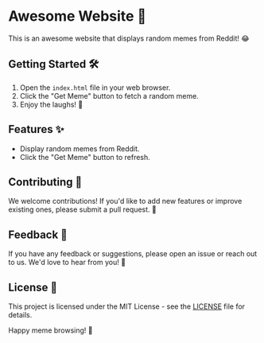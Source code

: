 # Awesome Website 🚀

This is an awesome website that displays random memes from Reddit! 😂

## Getting Started 🛠️

1. Open the `index.html` file in your web browser.
2. Click the "Get Meme" button to fetch a random meme.
3. Enjoy the laughs! 🎉

## Features ✨

- Display random memes from Reddit.
- Click the "Get Meme" button to refresh.

## Contributing 🤝

We welcome contributions! If you'd like to add new features or improve existing ones, please submit a pull request. 🙌

## Feedback 💬

If you have any feedback or suggestions, please open an issue or reach out to us. We'd love to hear from you! 📣

## License 📝

This project is licensed under the MIT License - see the [LICENSE](LICENSE) file for details.

Happy meme browsing! 🎉
